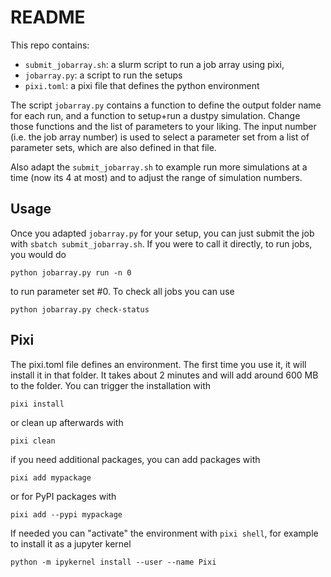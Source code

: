 # README

This repo contains:

- `submit_jobarray.sh`: a slurm script to run a job array using pixi,
- `jobarray.py`: a script to run the setups
- `pixi.toml`: a pixi file that defines the python environment

The script `jobarray.py` contains a function to define the output folder name for each run, and a function to setup+run a dustpy simulation. Change those functions and the list of parameters to your liking. The input number (i.e. the job array number) is used to select a parameter set from a list of parameter sets, which are also defined in that file.

Also adapt the `submit_jobarray.sh` to example run more simulations at a time (now its 4 at most) and to adjust the range of simulation numbers. 

## Usage

Once you adapted `jobarray.py` for your setup, you can just submit the job with `sbatch submit_jobarray.sh`. If you were to call it directly, to run jobs, you would do

    python jobarray.py run -n 0

to run parameter set #0. To check all jobs you can use

    python jobarray.py check-status

## Pixi

The pixi.toml file defines an environment. The first time you use it, it will install it in that folder. It takes about 2 minutes and will add around 600 MB to the folder. You can trigger the installation with

    pixi install

or clean up afterwards with

    pixi clean

if you need additional packages, you can add packages with

    pixi add mypackage

or for PyPI packages with

    pixi add --pypi mypackage

If needed you can "activate" the environment with `pixi shell`, for example to install it as a jupyter kernel

    python -m ipykernel install --user --name Pixi
